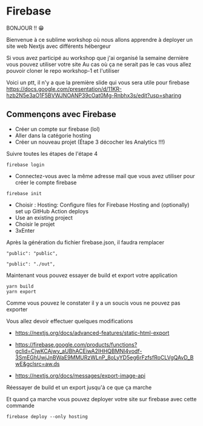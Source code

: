 # Firebase

BONJOUR !! 😁

Bienvenue à ce sublime workshop où nous allons apprendre à deployer un site web Nextjs avec différents hébergeur

Si vous avez participé au workshop que j'ai organisé la semaine dernière vous pouvez utiliser votre site
Au cas où ça ne serait pas le cas vous allez pouvoir cloner le repo workshop-1 et l'utiliser

Voici un ptt, il n'y a que la première slide qui vous sera utile pour firebase
https://docs.google.com/presentation/d/11KR-hzb2N5e3aO1F5BVWJNOANP39cOat0Mg-Rnbhx3s/edit?usp=sharing

## Commençons avec Firebase

- Créer un compte sur firebase (lol)
- Aller dans la catégorie hosting
- Créer un nouveau projet (Étape 3 décocher les Analytics !!!)

Suivre toutes les étapes de l'étape 4

```
firebase login
```
- Connectez-vous avec la même adresse mail que vous avez utiliser pour créer le compte firebase
```
firebase init
```
- Choisir : Hosting: Configure files for Firebase Hosting and (optionally) set up GitHub Action deploys
- Use an existing project
- Choisir le projet
- 3xEnter

Après la génération du fichier firebase.json, il faudra remplacer
```
"public": "public",

"public": "./out",
```

Maintenant vous pouvez essayer de build et export votre application

```
yarn build
yarn export
```

Comme vous pouvez le constater il y a un soucis vous ne pouvez pas exporter

Vous allez devoir effectuer quelques modifications

- https://nextjs.org/docs/advanced-features/static-html-export
- https://firebase.google.com/products/functions?gclid=CjwKCAjwy_aUBhACEiwA2IHHQBMNl4vodf-3SmEGhUwjJnBWaE9MMURzWLnP_8oLyYD5eg6rFzfsfRoCLVgQAvD_BwE&gclsrc=aw.ds

- https://nextjs.org/docs/messages/export-image-api

Réessayer de build et un export jusqu'à ce que ça marche

Et quand ça marche vous pouvez deployer votre site sur firebase avec cette commande

```
firebase deploy --only hosting
```
